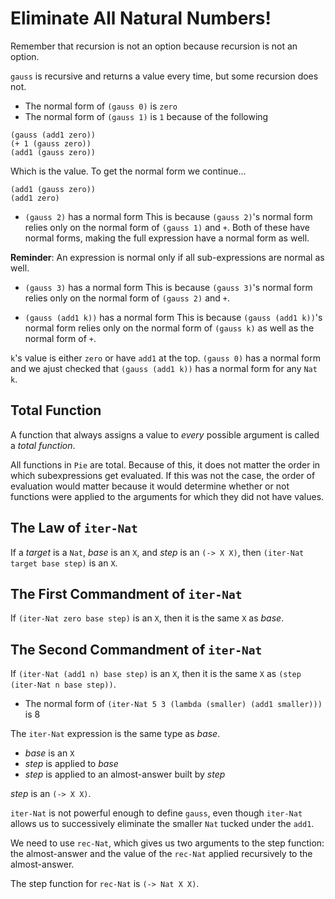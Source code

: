 # Eliminate All Natural Numbers!

Remember that recursion is not an option because recursion is not an option.

`gauss` is recursive and returns a value every time, but some recursion does not.

- The normal form of `(gauss 0)` is `zero`
- The normal form of `(gauss 1)` is `1` because of the following
```
(gauss (add1 zero))
(+ 1 (gauss zero))
(add1 (gauss zero))
```
Which is the value. To get the normal form we continue...
```
(add1 (gauss zero))
(add1 zero)
```

- `(gauss 2)` has a normal form
This is because `(gauss 2)`'s normal form relies only on the normal form of `(gauss 1)` and `+`. Both of these have normal forms, making the full expression have a normal form as well.

**Reminder**: An expression is normal only if all sub-expressions are normal as well.

- `(gauss 3)` has a normal form
This is because `(gauss 3)`'s normal form relies only on the normal form of `(gauss 2)` and `+`.

- `(gauss (add1 k))` has a normal form
This is because `(gauss (add1 k))`'s normal form relies only on the normal form of `(gauss k)` as well as the normal form of `+`.

`k`'s value is either `zero` or have `add1` at the top. `(gauss 0)` has a normal form and we ajust checked that `(gauss (add1 k))` has a normal form for any `Nat k`.

## Total Function
A function that always assigns a value to *every* possible argument is called a *total function*.

All functions in `Pie` are total. Because of this, it does not matter the order in which subexpressions get evaluated. If this was not the case, the order of evaluation would matter because it would determine whether or not functions were applied to the arguments for which they did not have values.

## The Law of `iter-Nat`
If a *target* is a `Nat`, *base* is an `X`, and *step* is an `(-> X X)`,
then `(iter-Nat target base step)` is an `X`.

## The First Commandment of `iter-Nat`
If `(iter-Nat zero base step)` is an `X`,
then it is the same `X` as *base*.

## The Second Commandment of `iter-Nat`
If `(iter-Nat (add1 n) base step)` is an `X`,
then it is the same `X` as `(step (iter-Nat n base step))`.

- The normal form of `(iter-Nat 5 3 (lambda (smaller) (add1 smaller)))` is 8

The `iter-Nat` expression is the same type as *base*.

- *base* is an `X`
- *step* is applied to *base*
- *step* is applied to an almost-answer built by *step*

*step* is an `(-> X X)`.

`iter-Nat` is not powerful enough to define `gauss`, even though `iter-Nat` allows us to successively eliminate the smaller `Nat` tucked under the `add1`.

We need to use `rec-Nat`, which gives us two arguments to the step function: the almost-answer and the value of the `rec-Nat` applied recursively to the almost-answer.

The step function for `rec-Nat` is `(-> Nat X X)`.

